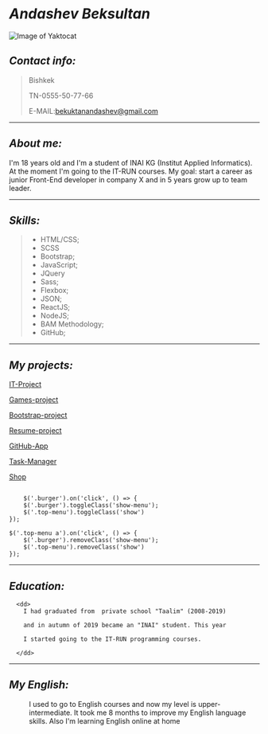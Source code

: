 # _Andashev Beksultan_
![Image of Yaktocat](https://octodex.github.com/images/yaktocat.png)



## _Contact info:_
>Bishkek  
>  
>TN-0555-50-77-66  
>  
>E-MAIL:bekuktanandashev@gmail.com  
  
  
***       

##  _About me:_

 I'm 18 years old and I'm a student of INAI KG
 (Institut Applied Informatics). At the moment I'm going
 to the IT-RUN courses. 
  My goal:  start a career as junior Front-End developer in 
 company X and in 5 years grow up to team leader.  
 
---

##  _Skills:_

>* HTML/CSS;
>* SCSS
>* Bootstrap;
>* JavaScript;
>* JQuery
>* Sass;
>* Flexbox;
>* JSON;
>* ReactJS;
>* NodeJS;
>* BAM Methodology;
>* GitHub;

***



_My projects:_
--------------

 [IT-Project](https://champ-ops.github.io/it-project/)  

   [Games-project](https://champ-ops.github.io/Games-project/)

   [Bootstrap-project](https://champ-ops.github.io/project/)
       
   [Resume-project](https://champ-ops.github.io/cv-project/)
       
   [GitHub-App](https://git-hub-app-20.herokuapp.com/)
       
   [Task-Manager](https://editor-task.herokuapp.com/)
       
   [Shop](https://shop-20.herokuapp.com/)    
     
 
```  
    
    $('.burger').on('click', () => {
    $('.burger').toggleClass('show-menu');
    $('.top-menu').toggleClass('show')
});

$('.top-menu a').on('click', () => {
    $('.burger').removeClass('show-menu');
    $('.top-menu').removeClass('show')
});

```    
  

***   



##  _Education:_
<dl>
 
      <dd> 
        I had graduated from  private school "Taalim" (2008-2019)  
        
        and in autumn of 2019 became an "INAI" student. This year  
        
        I started going to the IT-RUN programming courses.  
         
      </dd>
</dl>


***
 

##  _My English:_
<dl>
    <dd>  
    I used to go to English courses and now my level is upper-intermediate.  
    It took me 8 months to improve my English language skills. Also I'm   
    learning English online at home   
    </dd>
</dl>
